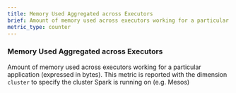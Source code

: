 ```yaml
---
title: Memory Used Aggregated across Executors
brief: Amount of memory used across executors working for a particular application
metric_type: counter
---
```

### Memory Used Aggregated across Executors
Amount of memory used across executors working for a particular application (expressed in bytes). This metric is reported with the dimension `cluster` to specify the cluster Spark is running on (e.g. Mesos)
